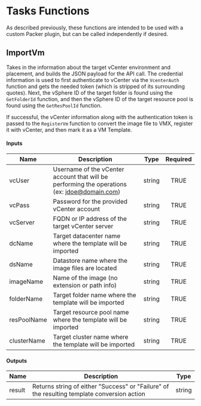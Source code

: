 # Tasks Functions
As described previously, these functions are intended to be used with a custom Packer plugin, but can be called independently if desired.

## ImportVm
Takes in the information about the target vCenter environment and placement, and builds the JSON payload for the API call. The credential information is used to first authenticate to vCenter via the `VcenterAuth` function and gets the needed token (which is stripped of its surrounding quotes). Next, the vSphere ID of the target folder is found using the `GetFolderId` function, and then the vSphere ID of the target resource pool is found using the `GetResPoolId` function.

If successful, the vCenter information along with the authentication token is passed to the `RegisterVm` function to convert the image file to VMX, register it with vCenter, and then mark it as a VM Template.

#### Inputs
| Name        | Description                                                                              | Type     | Required |
|-------------|------------------------------------------------------------------------------------------|----------|:--------:|
| vcUser      | Username of the vCenter account that will be performing the operations (ex: jdoe@domain.com)  | string   | TRUE     |
| vcPass      | Password for the provided vCenter account                                                     | string   | TRUE     |
| vcServer    | FQDN or IP address of the target vCenter server                                               | string   | TRUE     |
| dcName      | Target datacenter name where the template will be imported                                    | string   | TRUE     |
| dsName      | Datastore name where the image files are located                                              | string   | TRUE     |
| imageName   | Name of the image (no extension or path info)                                                 | string   | TRUE     |
| folderName  | Target folder name where the template will be imported                                        | string   | TRUE     |
| resPoolName | Target resource pool name where the template will be imported                                 | string   | TRUE     |
| clusterName | Target cluster name where the template will be imported                                       | string   | TRUE     |

#### Outputs
| Name     | Description                                                                                  | Type     |
|----------|----------------------------------------------------------------------------------------------|----------|
| result   | Returns string of either "Success" or "Failure" of the resulting template conversion action  | string   |

